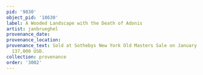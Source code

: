 ```yaml
---
pid: '9830'
object_pid: '18630'
label: A Wooded Landscape with the Death of Adonis
artist: janbrueghel
provenance_date:
provenance_location:
provenance_text: Sold at Sothebys New York Old Masters Sale on January 30, 2014 for
  137,000 USD.
collection: provenance
order: '3002'
---
```

